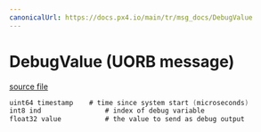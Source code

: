 ```yaml
---
canonicalUrl: https://docs.px4.io/main/tr/msg_docs/DebugValue
---
```


# DebugValue (UORB message)



[source file](https://github.com/PX4/PX4-Autopilot/blob/release/1.14/msg/DebugValue.msg)

```c
uint64 timestamp    # time since system start (microseconds)
int8 ind                # index of debug variable
float32 value           # the value to send as debug output

```
